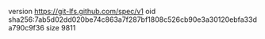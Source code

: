 version https://git-lfs.github.com/spec/v1
oid sha256:7ab5d02dd020be74c863a7f287bf1808c526cb90e3a30120ebfa33da790c9f36
size 9811
